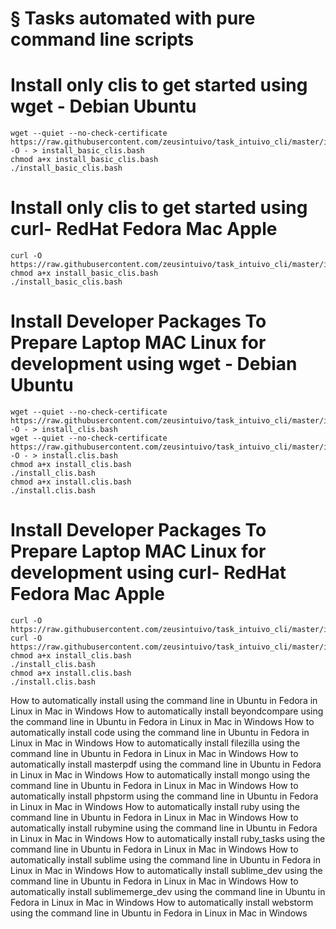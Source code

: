 
# § Tasks automated with pure command line scripts


# Install only clis to get started using wget - Debian Ubuntu


    wget --quiet --no-check-certificate  https://raw.githubusercontent.com/zeusintuivo/task_intuivo_cli/master/install_basic_clis.bash -O - > install_basic_clis.bash 
    chmod a+x install_basic_clis.bash
    ./install_basic_clis.bash


 
# Install only clis to get started using curl- RedHat Fedora Mac Apple


    curl -O https://raw.githubusercontent.com/zeusintuivo/task_intuivo_cli/master/install_basic_clis.bash
    chmod a+x install_basic_clis.bash
    ./install_basic_clis.bash



# Install Developer Packages To Prepare Laptop MAC Linux for development using wget - Debian Ubuntu


    wget --quiet --no-check-certificate  https://raw.githubusercontent.com/zeusintuivo/task_intuivo_cli/master/install_clis.bash -O - > install_clis.bash
    wget --quiet --no-check-certificate  https://raw.githubusercontent.com/zeusintuivo/task_intuivo_cli/master/install.clis.bash -O - > install.clis.bash
    chmod a+x install_clis.bash
    ./install_clis.bash
    chmod a+x install.clis.bash
    ./install.clis.bash



# Install Developer Packages To Prepare Laptop MAC Linux for development using curl- RedHat Fedora Mac Apple


    curl -O https://raw.githubusercontent.com/zeusintuivo/task_intuivo_cli/master/install_clis.bash
    curl -O https://raw.githubusercontent.com/zeusintuivo/task_intuivo_cli/master/install.clis.bash
    chmod a+x install_clis.bash
    ./install_clis.bash
    chmod a+x install.clis.bash
    ./install.clis.bash


How to automatically install using the command line in Ubuntu in Fedora in Linux in Mac in Windows
How to automatically install beyondcompare   using the command line in Ubuntu in Fedora in Linux in Mac in Windows
How to automatically install code using the command line in Ubuntu in Fedora in Linux in Mac in Windows
How to automatically install filezilla using the command line in Ubuntu in Fedora in Linux in Mac in Windows
How to automatically install masterpdf using the command line in Ubuntu in Fedora in Linux in Mac in Windows
How to automatically install mongo using the command line in Ubuntu in Fedora in Linux in Mac in Windows
How to automatically install phpstorm using the command line in Ubuntu in Fedora in Linux in Mac in Windows
How to automatically install ruby using the command line in Ubuntu in Fedora in Linux in Mac in Windows
How to automatically install rubymine using the command line in Ubuntu in Fedora in Linux in Mac in Windows
How to automatically install ruby_tasks using the command line in Ubuntu in Fedora in Linux in Mac in Windows
How to automatically install sublime using the command line in Ubuntu in Fedora in Linux in Mac in Windows
How to automatically install sublime_dev using the command line in Ubuntu in Fedora in Linux in Mac in Windows
How to automatically install sublimemerge_dev using the command line in Ubuntu in Fedora in Linux in Mac in Windows
How to automatically install webstorm using the command line in Ubuntu in Fedora in Linux in Mac in Windows



